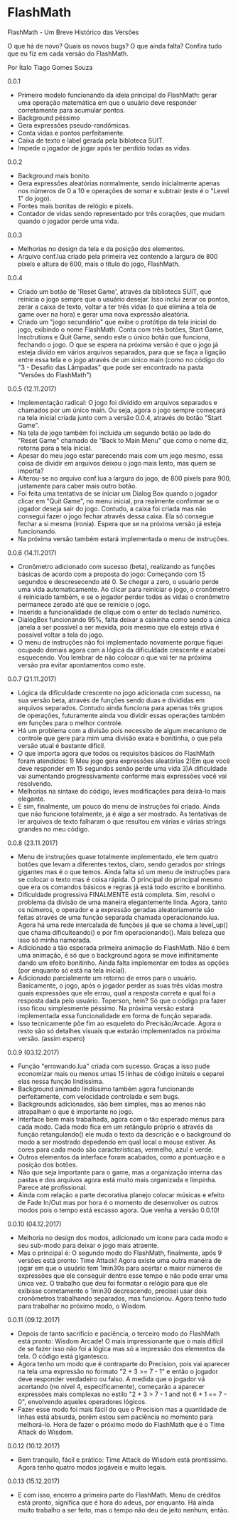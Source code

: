 # FlashMath

FlashMath - Um Breve Histórico das Versões

O que há de novo? Quais os novos bugs? O que ainda falta? Confira tudo que eu fiz em cada versão do FlashMath.

Por Ítalo Tiago Gomes Souza

0.0.1
- Primeiro modelo funcionando da ideia principal do FlashMath: gerar uma operação matemática em que o usuário deve responder corretamente para acumular pontos.
- Background péssimo
- Gera expressões pseudo-randômicas.
- Conta vidas e pontos perfeitamente.
- Caixa de texto e label gerada pela bibloteca SUIT.	
- Impede o jogador de jogar após ter perdido todas as vidas.

0.0.2
- Background mais bonito.
- Gera expressões aleatórias normalmente, sendo inicialmente apenas nos números de 0 a 10 e operações de somar e subtrair (este é o "Level 1" do jogo).
- Fontes mais bonitas de relógio e pixels.
- Contador de vidas sendo representado por três corações, que mudam quando o jogador perde uma vida.

0.0.3
- Melhorias no design da tela e da posição dos elementos.
- Arquivo conf.lua criado pela primeira vez contendo a largura de 800 pixels e altura de 600, mais o título do jogo, FlashMath.

0.0.4 
- Criado um botão de 'Reset Game', através da biblioteca SUIT, que reinicia o jogo sempre que o usuário desejar. Isso inclui zerar os pontos, zerar a caixa de texto, voltar a ter três vidas (o que elimina a tela de game over na hora) e gerar uma nova expressão aleatória.
- Criado um "jogo secundário" que exibe o protótipo da tela inicial do jogo, exibindo o nome FlashMath. Conta com três botões, Start Game, Insctrutions e Quit Game, sendo este o único botão que funciona, fechando o jogo. O que se espera na próxima versão é que o jogo já esteja divido em vários arquivos separados, para que se faça a ligação entre essa tela e o jogo através de um único main (como no código do "3 - Desafio das Lâmpadas" que pode ser encontrado na pasta "Versões do FlashMath")

0.0.5 (12.11.2017)
-  Implementação radical: O jogo foi dividido em arquivos separados e chamados por um único main. Ou seja, agora o jogo sempre começará na tela inicial criada junto com a versão 0.0.4, através do botão "Start Game". 
- Na tela de jogo também foi incluída um segundo botão ao lado do "Reset Game" chamado de "Back to Main Menu" que como o nome diz, retorna para a tela inicial. 
- Apesar do meu jogo estar parecendo mais com um jogo mesmo, essa coisa de dividir em arquivos deixou o jogo mais lento, mas quem se importa? 
- Alterou-se no arquivo conf.lua a largura do jogo, de 800 pixels para 900, justamente para caber mais outro botão.
- Foi feita uma tentativa de se iniciar um Dialog Box quando o jogador clicar em "Quit Game", no menu inicial, pra realmente confirmar se o jogador deseja sair do jogo. Contudo, a caixa foi criada mas não consegui fazer o jogo fechar através dessa caixa. Ela só consegue fechar a si mesma (ironia). Espera que se na próxima versão já esteja funcionando.
- Na próxima versão também estará implementada o menu de instruções.

0.0.6 (14.11.2017)
- Cronômetro adicionado com sucesso (beta), realizando as funções básicas de acordo com a proposta do jogo: Começando com 15 segundos e descresecendo até 0. Se chegar a zero, o usuário perde uma vida automaticamente. Ao clicar para reiniciar o jogo, o cronômetro é reiniciado também, e se o jogador perder todas as vidas o cronômetro permanece zerado até que se reinicie o jogo.
- Inserido a funcionalidade de clique com o enter do teclado numérico.
- DialogBox funcionando 95%, falta deixar a caixinha como sendo a única janela a ser possível a ser mexida, pois mesmo que ela esteja ativa é possível voltar a tela do jogo.
- O menu de instruções não foi implementado novamente porque fiquei ocupado demais agora com a lógica da dificuldade crescente e acabei esquecendo. Vou lembrar de não colocar o que vai ter na próxima versão pra evitar apontamentos como este.

0.0.7 (21.11.2017)
- Lógica da dificuldade crescente no jogo adicionada com sucesso, na sua versão beta, através de funções sendo duas e divididas em arquivos separados. Contudo ainda funciona para apenas três grupos de operações, futuramente ainda vou dividir essas operações também em funções para o melhor controle. 
- Há um problema com a divisão pois necessito de algum mecanismo de controle que gere para mim uma divisão exata e bonitinha, o que pela versão atual é bastante difícil.
- O que importa agora que todos os requisitos básicos do FlashMath foram atendidos: 1) Meu jogo gera expressões aleatórias 2)Em que você deve responder em 15 segundos senão perde uma vida 3)A dificuldade vai aumentando progressivamente conforme mais expressões você vai resolvendo.
- Melhorias na sintaxe do código, leves modificações para deixá-lo mais elegante. 
- E sim, finalmente, um pouco do menu de instruções foi criado. Ainda que não funcione totalmente, já é algo a ser mostrado. As tentativas de ler arquivos de texto falharam o que resultou em várias e várias strings grandes no meu código.

0.0.8 (23.11.2017)
- Menu de instruções quase totalmente implementado, ele tem quatro botões que levam a diferentes textos, claro, sendo gerados por strings gigantes mas é o que temos. Ainda falta só um menu de instruções para se colocar o texto mas é coisa rápida. O principal do principal mesmo que era os comandos básicos e regras já está todo escrito e bonitinho.
- Dificuldade progressiva FINALMENTE está completa. Sim, resolvi o problema da divisão de uma maneira elegantemente linda. Agora, tanto os números, o operador e a expressão geradas aleatoriamente são feitas através de uma função separada chamada operacionando.lua. Agora há uma rede intercalada de funções já que se chama a level_up() que chama dificulteando() e por fim operacionando(). Mais beleza que isso só minha namorada.
- Adicionado a tão esperada primeira animação do FlashMath. Não é bem uma animação, é só que o background agora se move inifinitamente dando um efeito bonitinho. Ainda falta implementar em todas as opções (por enquanto só está na tela inicial).
- Adicionado parcialmente um retorno de erros para o usuário. Basicamente, o jogo, após o jogador perder as suas três vidas mostra quais expressões que ele errou, qual a resposta correta e qual foi a resposta dada pelo usuário. Toperson, hein? Só que o código pra fazer isso ficou simplesmente péssimo. Na próxima versão estará implementada essa funcionalidade em forma de função separada.
- Isso tecnicamente põe fim ao esqueleto do Precisão/Arcade. Agora o resto são só detalhes visuais que estarão implementados na próxima versão. (assim espero)  

0.0.9 (03.12.2017)
- Função "errowando.lua" criada com sucesso. Graças a isso pude economizar mais ou menos umas 15 linhas de código inúteis e separei elas nessa função lindíssima. 
- Background animado lindíssimo também agora funcionando perfeitamente, com velocidade controlada e sem bugs. 
- Backgrounds adicionados, são bem simples, mas ao menos não atrapalham o que é importante no jogo.
- Interface bem mais trabalhada, agora com o tão esperado menus para cada modo. Cada modo fica em um retângulo próprio e através da função retangulando() ele muda o texto da descrição e o background do modo a ser mostrado depedendo em qual local o mouse estiver. As cores para cada modo são características, vermelho, azul e verde.
- Outros elementos da interface foram acabados, como a pontuação e a posição dos botões.
- Não que seja importante para o game, mas a organização interna das pastas e dos arquivos agora está muito mais organizada e limpinha. Parece até profissional. 
- Ainda com relação a parte decorativa planejo colocar músicas e efeito de Fade In/Out mas por hora é o momento de desenvolver os outros modos pois o tempo está escasso agora. Que venha a versão 0.0.10!

0.0.10 (04.12.2017)
- Melhoria no design dos modos, adicionado um ícone para cada modo e seu sub-modo para deixar o jogo mais atraente.
- Mas o principal é: O segundo modo do FlashMath, finalmente, após 9 versões está pronto: Time Attack! Agora existe uma outra maneira de jogar em que o usuário tem 1min30s para acertar o maior números de expressões que ele conseguir dentre esse tempo e não pode errar uma única vez. O trabalho que deu foi formatar o relógio para que ele exibisse corretamente o 1min30 decrescendo, precisei usar dois cronômetros trabalhando separados, mas funcionou. Agora tenho tudo para trabalhar no próximo modo, o Wisdom. 

0.0.11 (09.12.2017)
- Depois de tanto sacríficio e paciência, o terceiro modo do FlashMath está pronto: Wisdom Arcade! O mais impressionante que o mais difícil de se fazer isso não foi a lógica mas só a impressão dos elementos da tela. O código está gigantesco. 
- Agora tenho um modo que é contraparte do Precision, pois vai aparecer na tela uma expressão no formato "2 + 3 >= 7 - 1" e então o jogador deve responder verdadeiro ou falso. A medida que o jogador vá acertando (no nível 4, especificamente), começarão a aparecer expressões mais complexas no estilo "2 + 3 > 7 - 1 and not 6 + 1 == 7 - 0", envolvendo aqueles operadores lógicos.
- Fazer esse modo foi mais fácil do que o Precision mas a quantidade de linhas está absurda, porém estou sem paciência no momento para melhorá-lo. Hora de fazer o próximo modo do FlashMath que é o Time Attack do Wisdom.

0.0.12 (10.12.2017)
- Bem tranquilo, fácil e prático: Time Attack do Wisdom está prontíssimo. Agora tenho quatro modos jogáveis e muito legais.

0.0.13 (15.12.2017)
- E com isso, encerro a primeira parte do FlashMath. Menu de créditos está pronto, significa que é hora do adeus, por enquanto. Há ainda muito trabalho a ser feito, mas o tempo não deu de jeito nenhum, então.
